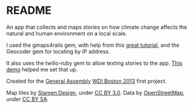 README
=====

An app that collects and maps stories on how climate change affects the natural and human environment on a local scale.

I used the gmaps4rails gem, with help from this [great tutorial](http://andyglassblog.wordpress.com/2012/07/06/google-maps-for-rails-with-gmaps4-rails-tutorial-on-how-to-post-and-filter-locations/), and the Geocoder gem for locating by IP address.

It also uses the twilio-ruby gem to allow texting stories to the app. [This demo](https://github.com/crabasa/twilio-rails-demo) helped me set that up.

Created for the <a href="https://generalassemb.ly/">General Assembly</a> <a href="https://generalassemb.ly/education/web-development-immersive/boston">WDI Boston 2013</a> first project.

Map tiles by <a href="http://stamen.com">Stamen Design</a>, under <a href="http://creativecommons.org/licenses/by/3.0">CC BY 3.0</a>. Data by <a href="http://openstreetmap.org">OpenStreetMap</a>, under <a href="http://creativecommons.org/licenses/by-sa/3.0">CC BY SA</a>.
